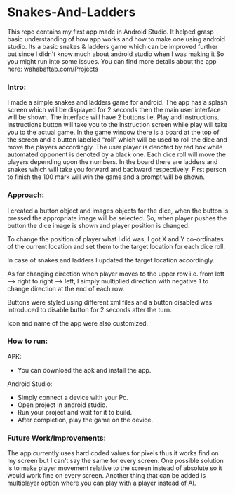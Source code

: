 # Snakes-And-Ladders

This repo contains my first app made in Android Studio. It helped grasp basic understanding of how app works and how to make one using android studio. Its a basic snakes & ladders game which can be improved further but since I didn't know much about android studio when I was making it So you might run into some issues. You can find more details about the app here: wahabaftab.com/Projects

### Intro:

I made a simple snakes and ladders game for android. The app has a splash screen which will be displayed for 2 seconds then the main user interface will be shown. The interface will have 2 buttons i.e. Play and Instructions. Instructions button will take you to the instruction screen while play will take you to the actual game. In the game window there is a board at the top of the screen and a button labelled “roll” which will be used to roll the dice and move the players accordingly. The user player is denoted by red box while automated opponent is denoted by a black one. Each dice roll will move the players depending upon the numbers. In the board there are ladders and snakes which will take you forward and backward respectively. First person to finish the 100 mark will win the game and a prompt will be shown.

### Approach:
I created a button object and images objects for the dice, when the button is pressed the appropriate image will be selected. So, when player pushes the button the dice image is shown and player position is changed.

To change the position of player what I did was, I got X and Y co-ordinates of the current location and set them to the target location for each dice roll.

In case of snakes and ladders I updated the target location accordingly.

As for changing direction when player moves to the upper row i.e. from left --> right to right --> left, I simply multiplied direction with negative 1 to change direction at the end of each row.

Buttons were styled using different xml files and a button disabled was introduced to disable button for 2 seconds after the turn.

Icon and name of the app were also customized.

### How to run:

APK:
* You can download the apk and install the app.

Android Studio:
*  Simply connect a device with your Pc.
* Open project in android studio.
* Run your project and wait for it to build.
* After completion, play the game on the device.

### Future Work/Improvements:
The app currently uses hard coded values for pixels thus it works find on my screen but I can't say the same for every screen. One possible solution is to make player movement relative to the screen instead of absolute so it would work fine on every screen. Another thing that can be added is multiplayer option where you can play with a player instead of AI.
